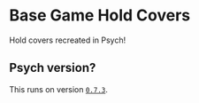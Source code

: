 # Base Game Hold Covers
Hold covers recreated in Psych!
## Psych version?
This runs on version [`0.7.3`](https://github.com/ShadowMario/FNF-PsychEngine/releases/tag/0.7.3).